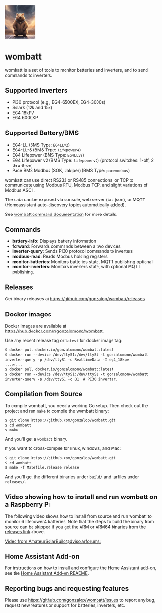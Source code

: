 ![wombatt logo](https://github.com/gonzalop/wombatt/blob/main/extras/wombatt-small.jpg?raw=true)
# wombatt

wombatt is a set of tools to monitor batteries and inverters, and to send commands to inverters.

## Supported Inverters
- PI30 protocol (e.g., EG4-6500EX, EG4-3000s)
- Solark (12k and 15k)
- EG4 18kPV
- EG4 6000XP

## Supported Battery/BMS
- EG4-LL (BMS Type: `EG4LLv2`)
- EG4-LL-S (BMS Type: `lifepower4`)
- EG4 Lifepower (BMS Type: `EG4LLv2`)
- EG4 Lifepower v2 (BMS Type: `lifepowerv2`) (protocol switches: 1-off, 2 thru 6-on)
- Pace BMS Modbus (SOK, Jakiper) (BMS Type: `pacemodbus`)

wombatt can use direct RS232 or RS485 connections, or TCP to communicate using Modbus RTU, Modbus TCP,
and slight variations of Modbus ASCII.

The data can be exposed via console, web server (txt, json), or MQTT (Homeassistant auto-discovery topics automatically added).


See [wombatt command documentation](docs/cmds/wombatt.md) for more details.

## Commands

- **battery-info**: Displays battery information
- **forward**: Forwards commands between a two devices
- **inverter-query**: Sends PI30 protocol commands to inverters
- **modbus-read**: Reads Modbus holding registers
- **monitor-batteries**: Monitors batteries state, MQTT publishing optional
- **monitor-inverters**: Monitors inverters state, with optional MQTT publishing.

## Releases
Get binary releases at https://github.com/gonzalop/wombatt/releases

## Docker images
Docker images are available at https://hub.docker.com/r/gonzalomono/wombatt.

Use any recent release tag or `latest` for docker image tag:

```
$ docker pull docker.io/gonzalomono/wombatt:latest
$ docker run --device /dev/ttyS1:/dev/ttyS1 -t gonzalomono/wombatt inverter-query -p /dev/ttyS1 -c RealtimeData -I eg4_18kpv
...or...
$ docker pull docker.io/gonzalomono/wombatt:latest
$ docker run --device /dev/ttyS1:/dev/ttyS1 -t gonzalomono/wombatt inverter-query -p /dev/ttyS1 -c Q1  # PI30 inverter.
```

## Compilation from Source

To compile wombatt, you need a working Go setup. Then check out the project and run `make` to compile the wombatt binary:

```
$ git clone https://github.com/gonzalop/wombatt.git
$ cd wombatt
$ make
```

And you'll get a `wombatt` binary.

If you want to cross-compile for linux, windows, and Mac:

```
$ git clone https://github.com/gonzalop/wombatt.git
$ cd wombatt
$ make -f Makefile.release release
```

And you'll get the different binaries under `build/` and tarfiles under `releases/`.

## Video showing how to install and run wombatt on a Raspberry Pi

The following video shows how to install from source and run wombatt to monitor 6 lifepower4 batteries.
Note that the steps to build the binary from source can be skipped if you get the ARM or ARM64 binaries from the
[releases link](https://github.com/gonzalop/wombatt#releases) above.

[Video from AmateurSolarBuild@dyisolarforums:](https://youtu.be/wwLMO1hMxnY)

## Home Assistant Add-on
For instructions on how to install and configure the Home Assistant add-on, see the [Home Assistant Add-on README](homeassistant-addon/README.md).

## Reporting bugs and requesting features
Please use https://github.com/gonzalop/wombatt/issues to report any bug, request new features
or support for batteries, inverters, etc.
